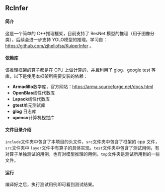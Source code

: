 ## RcInfer

#### 简介

这是一个简单的 C++推理框架，目前支持了 ResNet 模型的推理（用于图像分类），后续会进一步支持 YOLO模型的推理。学习自：https://github.com/zjhellofss/KuiperInfer 。

#### 依赖库

该推理框架的算子都是在 CPU 上做计算的，并且利用了 glog，google test 等库，以下是使用本框架所需要安装的依赖：

- **Armadillo**数学库，官方网站：https://arma.sourceforge.net/docs.html
- **OpenBlas**线性代数库
- **Lapack**线性代数库
- **gtest**单元测试库
- **glog** 日志库
- **opencv**计算机视觉库

#### 文件目录介绍

`include`文件夹中包含了本项目的头文件，`src`文件夹中包含了框架的 cpp 文件，`src`文件夹中 `layer`文件中有算子的具体实现。`test`文件夹中包含了测试用例，有对算子单独测试的用例，也有对模型推理的用例。`tmp`文件夹是测试所用到的一些文件。

#### 运行

编译好之后，执行测试用例即可看到测试结果。

